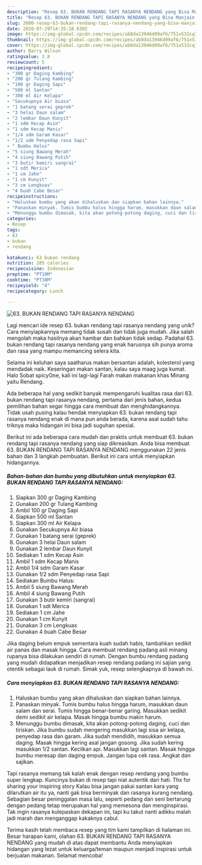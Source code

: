 ```yaml
---
description: "Resep 63. BUKAN RENDANG TAPI RASANYA NENDANG yang Bisa Manjain Lidah"
title: "Resep 63. BUKAN RENDANG TAPI RASANYA NENDANG yang Bisa Manjain Lidah"
slug: 2600-resep-63-bukan-rendang-tapi-rasanya-nendang-yang-bisa-manjain-lidah
date: 2020-07-29T14:35:18.630Z
image: https://img-global.cpcdn.com/recipes/ab8da13946d09af6/751x532cq70/63-bukan-rendang-tapi-rasanya-nendang-foto-resep-utama.jpg
thumbnail: https://img-global.cpcdn.com/recipes/ab8da13946d09af6/751x532cq70/63-bukan-rendang-tapi-rasanya-nendang-foto-resep-utama.jpg
cover: https://img-global.cpcdn.com/recipes/ab8da13946d09af6/751x532cq70/63-bukan-rendang-tapi-rasanya-nendang-foto-resep-utama.jpg
author: Barry Wilson
ratingvalue: 3.8
reviewcount: 5
recipeingredient:
- "300 gr Daging Kambing"
- "200 gr Tulang Kambing"
- "100 gr Daging Sapi"
- "500 ml Santan"
- "300 ml Air Kelapa"
- "Secukupnya Air biasa"
- "1 batang serai geprek"
- "3 helai Daun salam"
- "2 lembar Daun Kunyit"
- "1 sdm Kecap Asin"
- "1 sdm Kecap Manis"
- "1/4 sdm Garam Kasar"
- "1/2 sdm Penyedap rasa Sapi"
- " Bumbu Halus"
- "5 siung Bawang Merah"
- "4 siung Bawang Putih"
- "3 butir kemiri sangrai"
- "1 sdt Merica"
- "1 cm Jahe"
- "1 cm Kunyit"
- "3 cm Lengkuas"
- "4 buah Cabe Besar"
recipeinstructions:
- "Haluskan bumbu yang akan dihaluskan dan siapkan bahan lainnya."
- "Panaskan minyak. Tumis bumbu halus hingga harum, masukkan daun salam dan serai. Tumis hingga benar-benar garing. Masukkan sedikit demi sedikit air kelapa. Masak hingga bumbu makin harum."
- "Menunggu bumbu dimasak, kita akan potong-potong daging, cuci dan tiriskan. Jika bumbu sudah mengering masukkan lagi sisa air kelapa, penyedap rasa dan garam. Jika sudah mendidih, masukkan semua daging. Masak hingga kering asal jangan gosong. Jika sudah kering masukkan 1/2 santan. Kecilkan api. Masukkan lagi santan. Masak hingga bumbu meresap dan daging empuk. Jangan lupa cek rasa. Angkat dan sajikan."
categories:
- Resep
tags:
- 63
- bukan
- rendang

katakunci: 63 bukan rendang 
nutrition: 285 calories
recipecuisine: Indonesian
preptime: "PT10M"
cooktime: "PT38M"
recipeyield: "4"
recipecategory: Lunch

---
```



![63. BUKAN RENDANG TAPI RASANYA NENDANG](https://img-global.cpcdn.com/recipes/ab8da13946d09af6/751x532cq70/63-bukan-rendang-tapi-rasanya-nendang-foto-resep-utama.jpg)

Lagi mencari ide resep 63. bukan rendang tapi rasanya nendang yang unik? Cara menyiapkannya memang tidak susah dan tidak juga mudah. Jika salah mengolah maka hasilnya akan hambar dan bahkan tidak sedap. Padahal 63. bukan rendang tapi rasanya nendang yang enak harusnya sih punya aroma dan rasa yang mampu memancing selera kita.

Selama ini keluhan saya saatharus makan bersantan adalah, kolesterol yang mendadak naik. Keseringan makan santan, kalau saya maag juga kumat. Halo Sobat spicyOne, kali ini lagi-lagi Farah makan makanan khas Minang yaitu Rendang.

Ada beberapa hal yang sedikit banyak mempengaruhi kualitas rasa dari 63. bukan rendang tapi rasanya nendang, pertama dari jenis bahan, kedua pemilihan bahan segar hingga cara membuat dan menghidangkannya. Tidak usah pusing kalau hendak menyiapkan 63. bukan rendang tapi rasanya nendang enak di mana pun anda berada, karena asal sudah tahu triknya maka hidangan ini bisa jadi suguhan spesial.


Berikut ini ada beberapa cara mudah dan praktis untuk membuat 63. bukan rendang tapi rasanya nendang yang siap dikreasikan. Anda bisa membuat 63. BUKAN RENDANG TAPI RASANYA NENDANG menggunakan 22 jenis bahan dan 3 langkah pembuatan. Berikut ini cara untuk menyiapkan hidangannya.

<!--inarticleads1-->

##### Bahan-bahan dan bumbu yang dibutuhkan untuk menyiapkan 63. BUKAN RENDANG TAPI RASANYA NENDANG:

1. Siapkan 300 gr Daging Kambing
1. Gunakan 200 gr Tulang Kambing
1. Ambil 100 gr Daging Sapi
1. Siapkan 500 ml Santan
1. Siapkan 300 ml Air Kelapa
1. Gunakan Secukupnya Air biasa
1. Gunakan 1 batang serai (geprek)
1. Gunakan 3 helai Daun salam
1. Gunakan 2 lembar Daun Kunyit
1. Sediakan 1 sdm Kecap Asin
1. Ambil 1 sdm Kecap Manis
1. Ambil 1/4 sdm Garam Kasar
1. Gunakan 1/2 sdm Penyedap rasa Sapi
1. Sediakan  Bumbu Halus:
1. Ambil 5 siung Bawang Merah
1. Ambil 4 siung Bawang Putih
1. Gunakan 3 butir kemiri (sangrai)
1. Gunakan 1 sdt Merica
1. Sediakan 1 cm Jahe
1. Gunakan 1 cm Kunyit
1. Gunakan 3 cm Lengkuas
1. Gunakan 4 buah Cabe Besar


Jika daging belum empuk sementara kuah sudah habis, tambahkan sedikit air panas dan masak hingga. Cara membuat rendang padang asli minang rupanya bisa dilakukan sendiri di rumah. Dengan bumbu rendang padang yang mudah didapatkan menjadikan resep rendang padang ini sajian yang otentik sebagai lauk di rumah. Simak yuk, resep selengkapnya di bawah ini. 

<!--inarticleads2-->

##### Cara menyiapkan 63. BUKAN RENDANG TAPI RASANYA NENDANG:

1. Haluskan bumbu yang akan dihaluskan dan siapkan bahan lainnya.
1. Panaskan minyak. Tumis bumbu halus hingga harum, masukkan daun salam dan serai. Tumis hingga benar-benar garing. Masukkan sedikit demi sedikit air kelapa. Masak hingga bumbu makin harum.
1. Menunggu bumbu dimasak, kita akan potong-potong daging, cuci dan tiriskan. Jika bumbu sudah mengering masukkan lagi sisa air kelapa, penyedap rasa dan garam. Jika sudah mendidih, masukkan semua daging. Masak hingga kering asal jangan gosong. Jika sudah kering masukkan 1/2 santan. Kecilkan api. Masukkan lagi santan. Masak hingga bumbu meresap dan daging empuk. Jangan lupa cek rasa. Angkat dan sajikan.


Tapi rasanya memang tak kalah enak dengan resep rendang yang bumbu super lengkap. Kuncinya bukan di resep tapi niat autentik dari hati. Thx for sharing your inspiring story Kalau bisa jangan pakai santan kara yang dilarutkan air itu ya, nanti gak bisa berminyak dan rasanya kurang nendang. Sebagian besar peninggalan masa lalu, seperti pedang dan seni bertarung dengan pedang tetap merupakan hal yang memesona dan menginspirasi. Tak ingin rasanya kulepaskan dekapan ini, tapi ku takut nanti adikku malah jadi marah dan menganggap kakaknya cabul. 

Terima kasih telah membaca resep yang tim kami tampilkan di halaman ini. Besar harapan kami, olahan 63. BUKAN RENDANG TAPI RASANYA NENDANG yang mudah di atas dapat membantu Anda menyiapkan hidangan yang lezat untuk keluarga/teman maupun menjadi inspirasi untuk berjualan makanan. Selamat mencoba!
